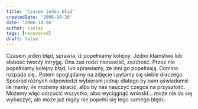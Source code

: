 ```yaml
---
title: 'Czasem jeden błąd'
createdDate: '2006-10-26'
date: '2006-10-26'
author: sielay
tags: [recovered]
draft: false
---
```


Czasem jeden błąd, sprawia, iż popełniamy kolejny. Jedno kłamstwo lub słabość tworzy intrygę. Ona zaś rodzi nienawiść, zazdrość. Przez nie popełniamy kolejny błąd, lub sprawiamy, że inni go popełniają. Domino rozpada się.. Potem spoglądamy na zdjęcie i pytamy się siebie dlaczego. Spośród różnych odpowiedzi wybieram jedną: dlatego by nam uświadomić ile mamy, ile możemy stracić, albo by nas nauczyć czegoś na przyszłość. Możemy więc odrzucić wszystko, albo wyciągnąć wnioski… może nie da się wybaczyć, ale może już nigdy nie popełni się tego samego błędu.

